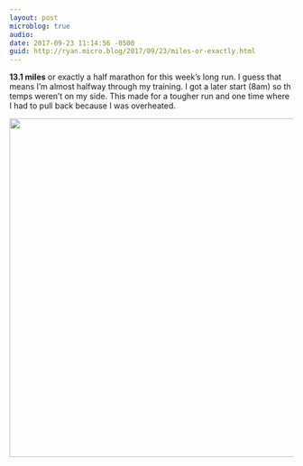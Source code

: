 ```yaml
---
layout: post
microblog: true
audio: 
date: 2017-09-23 11:14:56 -0500
guid: http://ryan.micro.blog/2017/09/23/miles-or-exactly.html
---
```

**13.1 miles** or exactly a half marathon for this week’s long run. I guess that means I’m almost halfway through my training. I got a later start (8am) so th temps weren’t on my side. This made for a tougher run and one time where I had to pull back because I was overheated. 

<img src="http://www.ryanruns.com/uploads/2017/89736a4971.jpg" width="600" height="600" />

